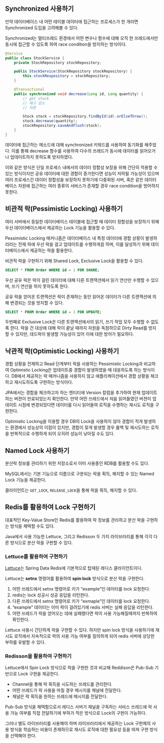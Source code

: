 ## Synchronized 사용하기

만약 데이터베이스 내 어떤 테이블 데이터에 접근하는 프로세스가 한 개라면 Synchronized 도입을 고려해볼 수 있다.

Synchronized는 멀티쓰레드 환경에서 어떤 변수나 함수에 대해 오직 한 쓰레드에서만 동시에 접근할 수 있도록 하여 race condition을 방지하는 방식이다.

```java
@Service
public class StockService {
	private StockRepository stockRepository;

	public StockService(StockRepository stockRepository) {
		this.stockRespository = stockRepository;
	}

	@Transactional
	public synchronized void decrease(Long id, Long quantity) {
		// get stock
		// 재고 감소
		// 저장

		Stock stock = stockRepository.findById(id).orElseThrow();
		stock.decrease(quantity);
		stockRepository.saveAndFlush(stock);
	}
}
```

데이터에 접근하는 메소드에 대해 synchronized 키워드를 사용하여 동기화를 해주었다. 이를 통해 decrease 함수를 사용하여 다수의 쓰레드가 동시에 데이터를 읽어오거나 업데이트하지 못하도록 방지하였다.

이와 같은 방식은 단일 프로세스 내에서의 데이터 정합성 보장을 위해 간단히 적용할 수 있는 방식이지만 공유 데이터에 대한 경합이 증가한다면 성능이 저하될 가능성이 있으며 여러 프로세스간 데이터 정합성을 보장하지 못하기에 다중화된 서버, 혹은 같은 데이터베이스 자원에 접근하는 여러 종류의 서비스가 존재할 경우 race condition을 방어하지 못한다.

## 비관적 락(Pessimistic Locking) 사용하기

여러 서버에서 동일한 데이터베이스 테이블에 접근할 때 데이터 정합성을 보장하기 위해 우선 데이터베이스에서 제공하는 Lock 기능을 활용할 수 있다.

Pessimistic Locking 매커니즘은 데이터베이스 내 특정 데이터에 경합 상황이 발생하리라는 전제 하에 우선 락을 걸고 업데이트를 수행하게끔 하며, 이를 달성하기 위해 데이터베이스에서 제공하는 락을 활용한다.

비관적 락을 구현하기 위해 Shared Lock, Exclusive Lock을 활용할 수 있다.

```sql
SELECT * FROM Order WHERE id = 1 FOR SHARE;
```

우선 공유 락은 락이 걸린 데이터에 대해 다른 트랜잭션에서 읽기 연산만 수행할 수 있으며, 쓰기 연산을 하지 못하도록 한다.

공유 락을 얻어온 트랜잭션은 락이 존재하는 동안 읽어온 데이터가 다른 트랜잭션에 의해 변경되는 것을 방지할 수 있다.

```sql
SELECT * FROM Order WHERE id = 1 FOR UPDATE;
```

두번째로 Exclusive Lock은 다른 트랜잭션에서의 읽기, 쓰기 작업 모두 수행할 수 없도록 한다. 락을 건 대상에 대해 락이 끝날 때까지 자원을 독점하므로 Dirty Read를 방지할 수 있지만, 데드락이 발생할 가능성이 있어 이에 대한 방어가 필요하다.

## 낙관적 락(Optimistic Locking) 사용하기

경합 상황을 전제하고 Read 단계부터 락을 사용하는 Pessimistic Locking과 비교하여 Optimistic Locking은 업데이트중 경합이 발생하였을 때 대응하도록 하는 방식이다. DB에서 제공하는 락 매커니즘을 사용하지 않고 애플리케이션에서 경합 상황을 체크하고 재시도하도록 구현하는 방식이다.

JPA에서는 경합을 체크하고자 하는 엔티티에 Version 칼럼을 추가하여 현재 업데이트하는 버젼이 만료되었는지 확인한다. 만약 어떤 쓰레드에서 처음 읽어들였던 버젼이 업데이트 시점에 변경되었다면 데이터를 다시 읽어들여 로직을 수행하는 재시도 로직을 구현한다.

Optimistic Locking을 이용할 경우 DB의 Lock을 사용하지 않아 경합이 적게 발생하는 환경에서 성능상의 이점이 있지만, 경합이 잦게 발생할 경우 롤백 및 재시도하는 로직을 반복적으로 수행하게 되어 오히려 성능이 낮아질 수도 있다.

## Named Lock 사용하기

분산락 정보를 관리하기 위한 저장소로서 이미 사용중인 RDB를 활용할 수도 있다.

MySQL에서는 기본 기능으로 이름으로 구분되는 락을 획득, 해지할 수 있는 Named Lock 기능을 제공한다.

클라이언트는 `GET_LOCK`, `RELEASE_LOCK`을 통해 락을 획득, 해지할 수 있다.

## Redis를 활용하여 Lock 구현하기

대표적인 Key-Value Store인 Redis를 활용하여 락 정보를 관리하고 분산 락을 구현하는 방식을 채택할 수도 있다.

Java에서 사용 가능한 Lettuce, 그리고 Redisson 두 가지 라이브러리를 통해 각각 다른 방식으로 분산 락을 구현할 수 있다.

### Lettuce를 활용하여 구현하기

[Lettuce](https://github.com/lettuce-io/lettuce-core)는 Spring Data Redis에 기본적으로 탑재된 레디스 클라이언트이다.

Lettuce는 **setnx** 명령어를 활용하여 **spin lock** 방식으로 분산 락을 구현한다.

1. 어떤 쓰레드에서 setnx 명령어로 키가 “example”인 데이터를 lock 요청한다.
2. redis는 lock 성공시 성공 응답을 리턴한다.
3. 다른 쓰레드에서 setnx 명령어로 키가 “exmaple”인 데이터를 lock 요청한다.
4. “example” 데이터는 이미 락이 걸려있기에 redis 서버는 실패 응답을 리턴한다.
5. 어떤 쓰레드가 락을 얻어오는 데에 실패했다면 락이 사용 가능해질때까지 반복하여 확인한다.

Lettuce 사용시 간단하게 락을 구현할 수 있다. 하지만 spin lock 방식을 사용하기에 재시도 로직에서 지속적으로 락의 사용 가능 여부를 질의하게 되어 redis 서버에 상당한 부하를 유발할 수 있다.

### Redisson을 활용하여 구현하기

Lettuce에서 Spin Lock 방식으로 락을 구현한 것과 비교해 Reddison은 Pub-Sub 기반으로 Lock 구현을 제공한다.

- Channel을 통해 락 획득을 시도하는 쓰레드를 관리한다.
- 어떤 쓰레드가 락 사용을 마칠 경우 메시지를 채널에 전달한다.
- 채널은 락 획득을 원하는 쓰레드에 메시지를 전달한다.

Pub-Sub 방식을 채택함으로서 레디스 서버가 채널을 구독하는 서비스 쓰레드에 락 사용 가능 여부를 직접 전달하기에 부하가 적은 방식으로 Lock의 구현이 가능하다.

그러나 별도 라이브러리를 사용해야 하며 라이브러리에서 제공하는 Lock 구현체의 사용 방식을 학습하는 비용이 존재하므로 재시도 로직에 대한 필요성 등을 따져 구현 방식을 선택해야 한다.
